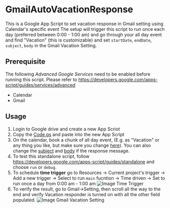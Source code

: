 # GmailAutoVacationResponse
This is a Google App Script to set vacation response in Gmail setting using Calendar's specific event
The setup will trigger this script to run once each day (preferred between 0:00 - 1:00 am) and go through your all day event and find "Vacation" (this is customizable) and set `startDate`, `endDate`, `subject`, `body` in the Gmail Vacation Setting. 

## Prerequisite
The following *Advanced Google Services* need to be enabled before running this script. Please refer to https://developers.google.com/apps-script/guides/services/advanced
- Calendar
- Gmail

## Usage
1. Login to Google drive and create a new App Scriot
2. Copy the [Code.gs](https://github.com/Werror/GmailAutoVacationResponse/blob/master/Code.gs) and paste into the new App Script
3. On the calendar, book a chunk of all day event, (E.g. as "Vacation" or any thing you like, but make sure you change [here](https://github.com/Werror/GmailAutoVacationResponse/blob/master/Code.gs#L38)). You can also change the [subject](https://github.com/Werror/GmailAutoVacationResponse/blob/master/Code.gs#L14) and [body](https://github.com/Werror/GmailAutoVacationResponse/blob/master/Code.gs#L15) if the response message.
4. To test this standalone script, follow https://developers.google.com/apps-script/guides/standalone and choose `run` or `debug`.
5. To schedule **time trigger** go to Resources -> Current project's trigger -> Add a new trigger -> Select to run `main` fucntion -> Time driven -> Set to run once a day from 0:00 am - 1:00 am
![Image Time Trigger](https://developers.google.com/analytics/images/resources/apps_script_triggers.png)
6. To verify the result, go to Gmail->Setting, then scroll all the way to the end and verify Vacation responder is turned on with all the other field populated.
![Image Gmail Vacation Setting](http://icdn3.digitaltrends.com/image/gmail_step2-1049x296.jpg)

